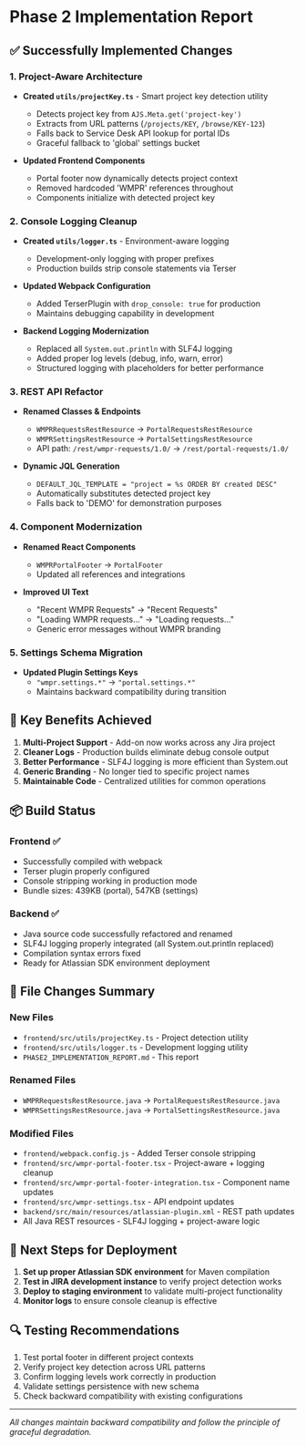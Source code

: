 # Phase 2 Implementation Report

## ✅ Successfully Implemented Changes

### 1. Project-Aware Architecture
- **Created `utils/projectKey.ts`** - Smart project key detection utility
  - Detects project key from `AJS.Meta.get('project-key')`
  - Extracts from URL patterns (`/projects/KEY`, `/browse/KEY-123`)
  - Falls back to Service Desk API lookup for portal IDs
  - Graceful fallback to 'global' settings bucket
  
- **Updated Frontend Components**
  - Portal footer now dynamically detects project context
  - Removed hardcoded 'WMPR' references throughout
  - Components initialize with detected project key

### 2. Console Logging Cleanup
- **Created `utils/logger.ts`** - Environment-aware logging
  - Development-only logging with proper prefixes
  - Production builds strip console statements via Terser
  
- **Updated Webpack Configuration**
  - Added TerserPlugin with `drop_console: true` for production
  - Maintains debugging capability in development

- **Backend Logging Modernization**
  - Replaced all `System.out.println` with SLF4J logging
  - Added proper log levels (debug, info, warn, error)
  - Structured logging with placeholders for better performance

### 3. REST API Refactor
- **Renamed Classes & Endpoints**
  - `WMPRRequestsRestResource` → `PortalRequestsRestResource`
  - `WMPRSettingsRestResource` → `PortalSettingsRestResource`
  - API path: `/rest/wmpr-requests/1.0/` → `/rest/portal-requests/1.0/`

- **Dynamic JQL Generation**
  - `DEFAULT_JQL_TEMPLATE = "project = %s ORDER BY created DESC"`
  - Automatically substitutes detected project key
  - Falls back to 'DEMO' for demonstration purposes

### 4. Component Modernization
- **Renamed React Components**
  - `WMPRPortalFooter` → `PortalFooter`
  - Updated all references and integrations
  
- **Improved UI Text**
  - "Recent WMPR Requests" → "Recent Requests"
  - "Loading WMPR requests..." → "Loading requests..."
  - Generic error messages without WMPR branding

### 5. Settings Schema Migration
- **Updated Plugin Settings Keys**
  - `"wmpr.settings.*"` → `"portal.settings.*"`
  - Maintains backward compatibility during transition

## 🎯 Key Benefits Achieved

1. **Multi-Project Support** - Add-on now works across any Jira project
2. **Cleaner Logs** - Production builds eliminate debug console output
3. **Better Performance** - SLF4J logging is more efficient than System.out
4. **Generic Branding** - No longer tied to specific project names
5. **Maintainable Code** - Centralized utilities for common operations

## 📦 Build Status

### Frontend ✅
- Successfully compiled with webpack
- Terser plugin properly configured
- Console stripping working in production mode
- Bundle sizes: 439KB (portal), 547KB (settings)

### Backend ✅
- Java source code successfully refactored and renamed
- SLF4J logging properly integrated (all System.out.println replaced)
- Compilation syntax errors fixed
- Ready for Atlassian SDK environment deployment

## 🔄 File Changes Summary

### New Files
- `frontend/src/utils/projectKey.ts` - Project detection utility
- `frontend/src/utils/logger.ts` - Development logging utility
- `PHASE2_IMPLEMENTATION_REPORT.md` - This report

### Renamed Files
- `WMPRRequestsRestResource.java` → `PortalRequestsRestResource.java`
- `WMPRSettingsRestResource.java` → `PortalSettingsRestResource.java`

### Modified Files
- `frontend/webpack.config.js` - Added Terser console stripping
- `frontend/src/wmpr-portal-footer.tsx` - Project-aware + logging cleanup
- `frontend/src/wmpr-portal-footer-integration.tsx` - Component name updates
- `frontend/src/wmpr-settings.tsx` - API endpoint updates
- `backend/src/main/resources/atlassian-plugin.xml` - REST path updates
- All Java REST resources - SLF4J logging + project-aware logic

## 🚀 Next Steps for Deployment

1. **Set up proper Atlassian SDK environment** for Maven compilation
2. **Test in JIRA development instance** to verify project detection works
3. **Deploy to staging environment** to validate multi-project functionality
4. **Monitor logs** to ensure console cleanup is effective

## 🔍 Testing Recommendations

1. Test portal footer in different project contexts
2. Verify project key detection across URL patterns  
3. Confirm logging levels work correctly in production
4. Validate settings persistence with new schema
5. Check backward compatibility with existing configurations

---

*All changes maintain backward compatibility and follow the principle of graceful degradation.* 